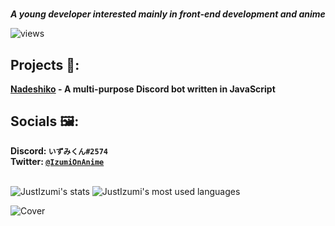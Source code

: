 # **<niiko />**

_**A young developer interested mainly in front-end development and anime**_

![views](https://komarev.com/ghpvc/?username=JustIzumi&style=flat-square)

## Projects 🔧:
   **[Nadeshiko](https://github.com/JustIzumi/Nadeshiko/) - A multi-purpose Discord bot written in JavaScript**  
 
   
## Socials 🖼:
   **Discord: `いずみくん#2574`**                                                                                                                                                   
   **Twitter: [`@IzumiOnAnime`](https://twitter.com/IzumiOnAnime)**
<br>
<br>

<img alt="JustIzumi's stats" src="https://github-readme-stats.vercel.app/api?username=JustIzumi&show_icons=true&theme=midnight-purple">
<img alt="JustIzumi's most used languages" src="https://github-readme-stats.vercel.app/api/top-langs/?username=JustIzumi&theme=midnight-purple&layout=compact">

<br>

![Cover](https://i.imgur.com/KsbkbLo.jpg)                                                                                                                                                                                                                                                                                                                               
